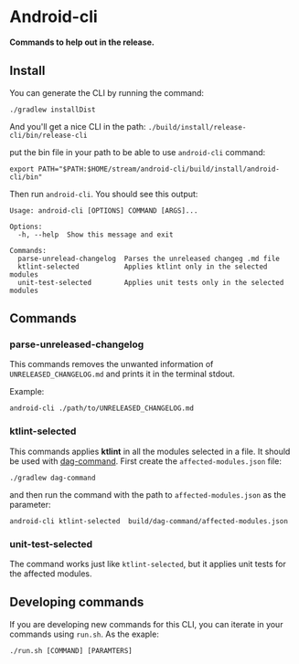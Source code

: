 # Android-cli

**Commands to help out in the release.**

## Install

You can generate the CLI by running the command:

```
./gradlew installDist
```

And you'll get a nice CLI in the path: `./build/install/release-cli/bin/release-cli` 

put the bin file in your path to be able to use `android-cli` command:

```
export PATH="$PATH:$HOME/stream/android-cli/build/install/android-cli/bin"
```

Then run `android-cli`. You should see this output:

```
Usage: android-cli [OPTIONS] COMMAND [ARGS]...

Options:
  -h, --help  Show this message and exit

Commands:
  parse-unrelead-changelog  Parses the unreleased changeg .md file
  ktlint-selected           Applies ktlint only in the selected modules
  unit-test-selected        Applies unit tests only in the selected modules
```

## Commands

### parse-unreleased-changelog
This commands removes the unwanted information of `UNRELEASED_CHANGELOG.md` and prints it in the terminal stdout.

Example: 

```
android-cli ./path/to/UNRELEASED_CHANGELOG.md
```

### ktlint-selected
This commands applies **ktlint** in all the modules selected in a file. It should be used with [dag-command](https://github.com/leandroBorgesFerreira/dag-command). First create the `affected-modules.json` file: 

```
./gradlew dag-command
```

and then run the command with the path to `affected-modules.json` as the parameter: 

```
android-cli ktlint-selected  build/dag-command/affected-modules.json
```

### unit-test-selected

The command works just like `ktlint-selected`, but it applies unit tests for the affected modules. 

## Developing commands
If you are developing new commands for this CLI, you can iterate in your commands using `run.sh`. As the exaple: 

```
./run.sh [COMMAND] [PARAMTERS]
```


